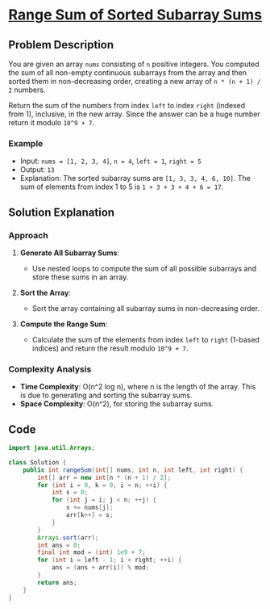 # [Range Sum of Sorted Subarray Sums](https://leetcode.com/problems/range-sum-of-sorted-subarray-sums/?envType=daily-question&envId=2024-08-04)

## Problem Description
You are given an array `nums` consisting of `n` positive integers. You computed the sum of all non-empty continuous subarrays from the array and then sorted them in non-decreasing order, creating a new array of `n * (n + 1) / 2` numbers.

Return the sum of the numbers from index `left` to index `right` (indexed from 1), inclusive, in the new array. Since the answer can be a huge number return it modulo `10^9 + 7`.

### Example
- Input: `nums = [1, 2, 3, 4]`, `n = 4`, `left = 1`, `right = 5`
- Output: `13`
- Explanation: The sorted subarray sums are `[1, 3, 3, 4, 6, 10]`. The sum of elements from index 1 to 5 is `1 + 3 + 3 + 4 + 6 = 17`.

## Solution Explanation

### Approach
1. **Generate All Subarray Sums**:
   - Use nested loops to compute the sum of all possible subarrays and store these sums in an array.

2. **Sort the Array**:
   - Sort the array containing all subarray sums in non-decreasing order.

3. **Compute the Range Sum**:
   - Calculate the sum of the elements from index `left` to `right` (1-based indices) and return the result modulo `10^9 + 7`.

### Complexity Analysis
- **Time Complexity**: O(n^2 log n), where n is the length of the array. This is due to generating and sorting the subarray sums.
- **Space Complexity**: O(n^2), for storing the subarray sums.

## Code
```java
import java.util.Arrays;

class Solution {
    public int rangeSum(int[] nums, int n, int left, int right) {
        int[] arr = new int[n * (n + 1) / 2];
        for (int i = 0, k = 0; i < n; ++i) {
            int s = 0;
            for (int j = i; j < n; ++j) {
                s += nums[j];
                arr[k++] = s;
            }
        }
        Arrays.sort(arr);
        int ans = 0;
        final int mod = (int) 1e9 + 7;
        for (int i = left - 1; i < right; ++i) {
            ans = (ans + arr[i]) % mod;
        }
        return ans;
    }
}
